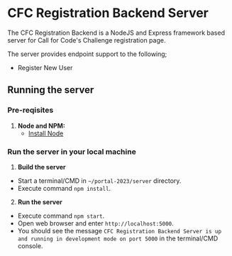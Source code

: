 # CFC Registration Backend Server

The CFC Registration Backend is a NodeJS and Express framework based server for Call for Code's Challenge registration page.

The server provides endpoint support to the following;

- Register New User

## Running the server

### Pre-reqisites

1. **Node and NPM:**
   - [Install Node](https://nodejs.org/en/download/)

### Run the server in your local machine

1. **Build the server**

- Start a terminal/CMD in `~/portal-2023/server` directory.
- Execute command `npm install`.

2. **Run the server**

- Execute command `npm start`.
- Open web browser and enter `http://localhost:5000`.
- You should see the message `CFC Registration Backend Server is up and running in development mode on port 5000` in the terminal/CMD console.

